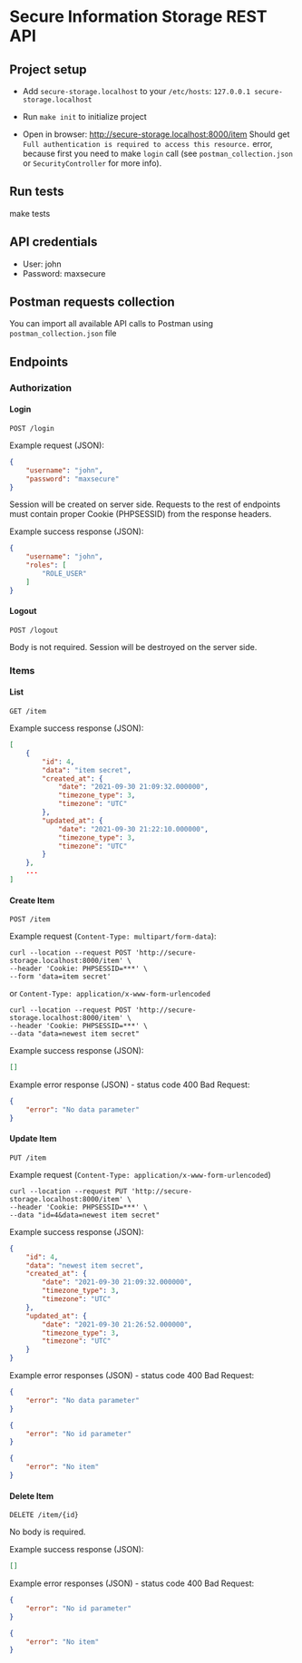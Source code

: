 # Secure Information Storage REST API

## Project setup

* Add `secure-storage.localhost` to your `/etc/hosts`: `127.0.0.1 secure-storage.localhost`

* Run `make init` to initialize project

* Open in browser: http://secure-storage.localhost:8000/item Should get `Full authentication is required to access this resource.` error, because first you need to make `login` call (see `postman_collection.json` or `SecurityController` for more info).

## Run tests

make tests

## API credentials

* User: john
* Password: maxsecure

## Postman requests collection

You can import all available API calls to Postman using `postman_collection.json` file

## Endpoints
### Authorization
#### Login
`POST /login`

Example request (JSON):
```json
{
    "username": "john",
    "password": "maxsecure"
}
```
Session will be created on server side. Requests to the rest of endpoints must contain proper Cookie (PHPSESSID) from the response headers.

Example success response (JSON):
```json
{
    "username": "john",
    "roles": [
        "ROLE_USER"
    ]
}
```

#### Logout
`POST /logout`

Body is not required. Session will be destroyed on the server side.

### Items
#### List
`GET /item`

Example success response (JSON):
```json
[
    {
        "id": 4,
        "data": "item secret",
        "created_at": {
            "date": "2021-09-30 21:09:32.000000",
            "timezone_type": 3,
            "timezone": "UTC"
        },
        "updated_at": {
            "date": "2021-09-30 21:22:10.000000",
            "timezone_type": 3,
            "timezone": "UTC"
        }
    },
    ...
]
```

#### Create Item
`POST /item`

Example request (`Content-Type: multipart/form-data`):
```shell
curl --location --request POST 'http://secure-storage.localhost:8000/item' \
--header 'Cookie: PHPSESSID=***' \
--form 'data=item secret'
```
or `Content-Type: application/x-www-form-urlencoded`
```shell
curl --location --request POST 'http://secure-storage.localhost:8000/item' \
--header 'Cookie: PHPSESSID=***' \
--data "data=newest item secret"
```

Example success response (JSON):
```json
[]
```
Example error response (JSON) - status code 400 Bad Request:
```json
{
    "error": "No data parameter"
}
```

#### Update Item
`PUT /item`

Example request (`Content-Type: application/x-www-form-urlencoded`)
```shell
curl --location --request PUT 'http://secure-storage.localhost:8000/item' \
--header 'Cookie: PHPSESSID=***' \
--data "id=4&data=newest item secret"
```
Example success response (JSON):
```json
{
    "id": 4,
    "data": "newest item secret",
    "created_at": {
        "date": "2021-09-30 21:09:32.000000",
        "timezone_type": 3,
        "timezone": "UTC"
    },
    "updated_at": {
        "date": "2021-09-30 21:26:52.000000",
        "timezone_type": 3,
        "timezone": "UTC"
    }
}
```
Example error responses (JSON) - status code 400 Bad Request:
```json
{
    "error": "No data parameter"
}
```
```json
{
    "error": "No id parameter"
}
```
```json
{
    "error": "No item"
}
```

#### Delete Item
`DELETE /item/{id}`

No body is required.

Example success response (JSON):
```json
[]
```
Example error responses (JSON) - status code 400 Bad Request:
```json
{
    "error": "No id parameter"
}
```
```json
{
    "error": "No item"
}
```